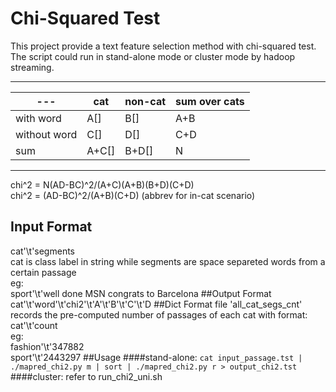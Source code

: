 # Chi-Squared Test
This project provide a text feature selection method with chi-squared test.  
The script could run in stand-alone mode or cluster mode by hadoop streaming.
***
\---        | cat  | non-cat | sum over cats
------------|------|---------|--------------
with word   | A[]  | B[]     | A+B
without word| C[]  | D[]     | C+D
   sum      | A+C[]| B+D[]   | N
***
chi^2 = N(AD-BC)^2/(A+C)(A+B)(B+D)(C+D)  
chi^2 = (AD-BC)^2/(A+B)(C+D) (abbrev for in-cat scenario)
## Input Format
cat'\t'segments  
cat is class label in string while segments are space separeted words from a certain passage  
eg:  
sport'\t'well done MSN congrats to Barcelona
##Output Format
cat'\t'word'\t'chi2'\t'A'\t'B'\t'C'\t'D
##Dict Format
file 'all_cat_segs_cnt' records the pre-computed number of passages of each cat with format:  
cat'\t'count  
eg:   
fashion'\t'347882  
sport'\t'2443297
##Usage
####stand-alone:
`cat input_passage.tst | ./mapred_chi2.py m | sort | ./mapred_chi2.py r > output_chi2.tst`
####cluster:
refer to run_chi2_uni.sh

